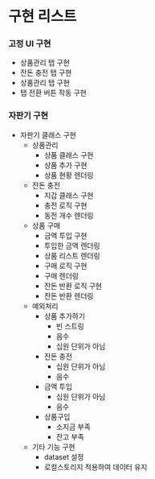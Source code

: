 구현 리스트
==========

### 고정 UI 구현

- 상품관리 탭 구현
- 잔돈 충전 탭 구현
- 상품관리 탭 구현
- 탭 전환 버튼 작동 구현

### 자판기 구현

- 자판기 클래스 구현
  - 상품관리
    - 상품 클래스 구현
    - 상품 추가 구현
    - 상품 현황 렌더링
  - 잔돈 충전
    - 지갑 클래스 구현
    - 충전 로직 구현
    - 동전 개수 렌더링
  - 상품 구매
    - 금액 투입 구현
    - 투입한 금액 렌더링
    - 상품 리스트 렌더링
    - 구매 로직 구현
    - 구매 렌더링
    - 잔돈 반환 로직 구현
    - 잔돈 반환 렌더링
  - 예외처리
    - 상품 추가하기
      - 빈 스트링
      - 음수
      - 십원 단위가 아님
    - 잔돈 충전
      - 십원 단위가 아님
      - 음수
    - 금액 투입
      - 십원 단위가 아님
      - 음수
    - 상품구입
      - 소지금 부족
      - 잔고 부족
  - 기타 기능 구현
    - dataset 설정
    - 로컬스토리지 적용하여 데이터 유지